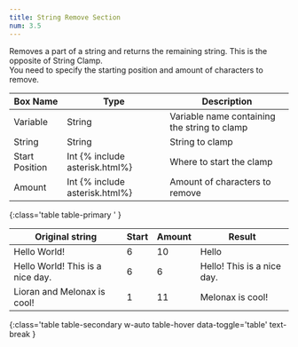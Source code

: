 ```yaml
---
title: String Remove Section
num: 3.5
---
```


Removes a part of a string and returns the remaining string. This is the opposite of String Clamp.\
You need to specify the starting position and amount of characters to remove.

| Box Name | Type | Description | 
|-------|--------|--------|
|Variable|	String|	Variable name containing the string to clamp
|String| String| String to clamp
|Start Position|	Int {% include asterisk.html%}|	Where to start the clamp
|Amount|	Int {% include asterisk.html%}|	Amount of characters to remove
{:class='table table-primary ' }

| Original string | Start| Amount| Result| 
|-------|--------|--------|--------
|Hello World!| 6 | 10 | Hello
|Hello World! This is a nice day.| 6 |6 | Hello! This is a nice day.
|Lioran and Melonax is cool! | 1 | 11 | Melonax is cool!
{:class='table table-secondary w-auto table-hover data-toggle='table' text-break }





